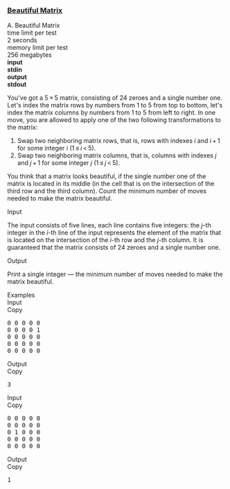 <h3><a href="https://codeforces.com/contest/263/problem/A" target="_blank" rel="noopener noreferrer">Beautiful Matrix</a></h3>

<div class="header"><div class="title">A. Beautiful Matrix</div><div class="time-limit"><div class="property-title">time limit per test</div>2 seconds</div><div class="memory-limit"><div class="property-title">memory limit per test</div>256 megabytes</div><div class="input-file input-standard" style="font-weight: bold"><div class="property-title">input</div>stdin</div><div class="output-file output-standard" style="font-weight: bold"><div class="property-title">output</div>stdout</div></div><div><p>You've got a <span class="tex-span">5 × 5</span> matrix, consisting of <span class="tex-span">24</span> zeroes and a single number one. Let's index the matrix rows by numbers from <span class="tex-span">1</span> to <span class="tex-span">5</span> from top to bottom, let's index the matrix columns by numbers from <span class="tex-span">1</span> to <span class="tex-span">5</span> from left to right. In one move, you are allowed to apply one of the two following transformations to the matrix:</p><ol> <li> Swap two neighboring matrix rows, that is, rows with indexes <span class="tex-span"><i>i</i></span> and <span class="tex-span"><i>i</i> + 1</span> for some integer <span class="tex-span"><i>i</i></span> <span class="tex-span">(1 ≤ <i>i</i> < 5)</span>. </li><li> Swap two neighboring matrix columns, that is, columns with indexes <span class="tex-span"><i>j</i></span> and <span class="tex-span"><i>j</i> + 1</span> for some integer <span class="tex-span"><i>j</i></span> <span class="tex-span">(1 ≤ <i>j</i> < 5)</span>. </li></ol><p>You think that a matrix looks <span class="tex-font-style-it">beautiful</span>, if the single number one of the matrix is located in its middle (in the cell that is on the intersection of the third row and the third column). Count the minimum number of moves needed to make the matrix beautiful.</p></div><div class="input-specification"><div class="section-title">Input</div><p>The input consists of five lines, each line contains five integers: the <span class="tex-span"><i>j</i></span>-th integer in the <span class="tex-span"><i>i</i></span>-th line of the input represents the element of the matrix that is located on the intersection of the <span class="tex-span"><i>i</i></span>-th row and the <span class="tex-span"><i>j</i></span>-th column. It is guaranteed that the matrix consists of <span class="tex-span">24</span> zeroes and a single number one.</p></div><div class="output-specification"><div class="section-title">Output</div><p>Print a single integer — the minimum number of moves needed to make the matrix beautiful.</p></div><div class="sample-tests"><div class="section-title">Examples</div><div class="sample-test"><div class="input"><div class="title">Input<div title="Copy" data-clipboard-target="#id0020093625341797205" id="id00612844310540214" class="input-output-copier">Copy</div></div><pre id="id0020093625341797205">0 0 0 0 0<br>0 0 0 0 1<br>0 0 0 0 0<br>0 0 0 0 0<br>0 0 0 0 0<br></pre></div><div class="output"><div class="title">Output<div title="Copy" data-clipboard-target="#id004821656742073085" id="id001842564086681956" class="input-output-copier">Copy</div></div><pre id="id004821656742073085">3<br></pre></div><div class="input"><div class="title">Input<div title="Copy" data-clipboard-target="#id0003236941809369864" id="id000700217107504979" class="input-output-copier">Copy</div></div><pre id="id0003236941809369864">0 0 0 0 0<br>0 0 0 0 0<br>0 1 0 0 0<br>0 0 0 0 0<br>0 0 0 0 0<br></pre></div><div class="output"><div class="title">Output<div title="Copy" data-clipboard-target="#id001537039061331269" id="id008392032237676149" class="input-output-copier">Copy</div></div><pre id="id001537039061331269">1<br></pre></div></div></div>
